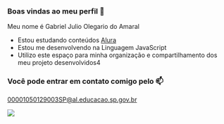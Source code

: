 ### Boas vindas ao meu perfil 💙

Meu nome é Gabriel Julio Olegario do Amaral

- Estou estudando conteúdos [Alura](https://www.alura.com.br)
- Estou me desenvolvendo na Linguagem JavaScript
- Utilizo este espaço para minha organização e compartilhamento dos meu projeto desenvolvidos4

### Você pode entrar em contato comigo pelo 📫

00001050129003SP@al.educacao.sp.gov.br



![](https://media.tenor.com/mCiM7CmGGI4AAAAM/naruto.gif)
